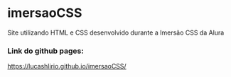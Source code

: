 # imersaoCSS
Site utilizando HTML e CSS desenvolvido durante a Imersão CSS da Alura
### Link do github pages: 
https://lucashlirio.github.io/imersaoCSS/
